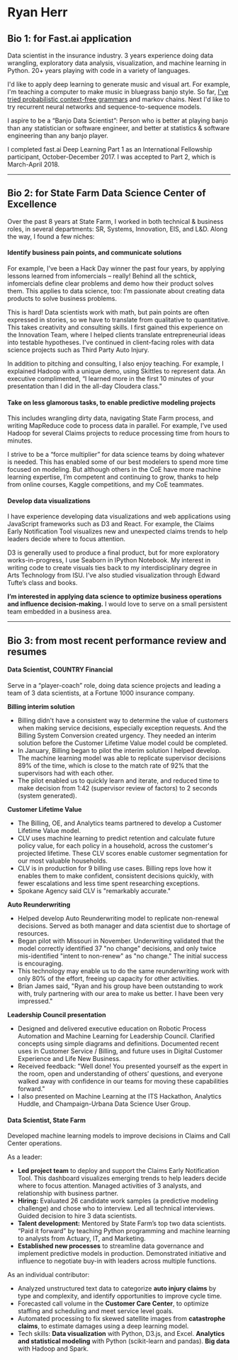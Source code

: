 # Ryan Herr

## Bio 1: for Fast.ai application

Data scientist in the insurance industry. 3 years experience doing data wrangling, exploratory data analysis, visualization, and machine learning in Python. 20+ years playing with code in a variety of languages.

I'd like to apply deep learning to generate music and visual art. For example, I'm teaching a computer to make music in bluegrass banjo style. So far, [I've tried probabilistic context-free grammars](https://twitter.com/rrherr/status/963235146399928320) and markov chains. Next I'd like to try recurrent neural networks and sequence-to-sequence models. 

I aspire to be a “Banjo Data Scientist”: Person who is better at playing banjo than any statistician or software engineer, and better at statistics & software engineering than any banjo player.

I completed fast.ai Deep Learning Part 1 as an International Fellowship participant, October-December 2017. I was accepted to Part 2, which is March-April 2018.

---
 
## Bio 2: for State Farm Data Science Center of Excellence

Over the past 8 years at State Farm, I worked in both technical & business roles, in several departments: SR, Systems, Innovation, EIS, and L&D. Along the way, I found a few niches:

#### Identify business pain points, and communicate solutions
For example, I’ve been a Hack Day winner the past four years, by applying lessons learned from infomercials – really! Behind all the schtick, infomercials define clear problems and demo how their product solves them. This applies to data science, too: I’m passionate about creating data products to solve business problems. 

This is hard! Data scientists work with math, but pain points are often expressed in stories, so we have to translate from qualitative to quantitative. This takes creativity and consulting skills. I first gained this experience on the Innovation Team, where I helped clients translate entrepreneurial ideas into testable hypotheses. I've continued in client­-facing roles with data science projects such as Third Party Auto Injury.

In addition to pitching and consulting, I also enjoy teaching. For example, I explained Hadoop with a unique demo, using Skittles to represent data. An executive complimented, “I learned more in the first 10 minutes of your presentation than I did in the all-­day Cloudera class.”

#### Take on less glamorous tasks, to enable predictive modeling projects
This includes wrangling dirty data, navigating State Farm process, and writing MapReduce code to process data in parallel. For example, I’ve used Hadoop for several Claims projects to reduce processing time from hours to minutes.

I strive to be a “force multiplier” for data science teams by doing whatever is needed. This has enabled some of our best modelers to spend more time focused on modeling. But although others in the CoE have more machine learning expertise, I’m competent and continuing to grow, thanks to help from online courses, Kaggle competitions, and my CoE teammates.

#### Develop data visualizations 
I have experience developing data visualizations and web applications using JavaScript frameworks such as D3 and React. For example, the Claims Early Notification Tool visualizes
new and unexpected claims trends to help leaders decide where to focus attention.

D3 is generally used to produce a final product, but for more exploratory works-­in-­progress, I use Seaborn in IPython Notebook. My interest in writing code to create visuals ties back to my interdisciplinary degree in Arts Technology from ISU. I’ve also studied visualization through Edward Tufte’s class and books.

**I’m interested in applying data science to optimize business operations and influence decision-making.** I would love to serve on a small persistent team embedded in a business area.

---

## Bio 3: from most recent performance review and resumes

#### Data Scientist, COUNTRY Financial

Serve in a “player-coach” role, doing data science projects and leading a team of 3 data scientists, at a Fortune 1000 insurance company.

**Billing interim solution**
- Billing didn't have a consistent way to determine the value of customers when making service decisions, especially exception requests. And the Billing System Conversion created urgency. They needed an interim solution before the Customer Lifetime Value model could be completed.
- In January, Billing began to pilot the interim solution I helped develop. The machine learning model was able to replicate supervisor decisions 89% of the time, which is close to the match rate of 92% that the supervisors had with each other.
- The pilot enabled us to quickly learn and iterate, and reduced time to make decision from 1:42 (supervisor review of factors) to 2 seconds (system generated).

**Customer Lifetime Value**
- The Billing, OE, and Analytics teams partnered to develop a Customer Lifetime Value model. 
- CLV uses machine learning to predict retention and calculate future policy value, for each policy in a household, across the customer's projected lifetime. These CLV scores enable customer segmentation for our most valuable households.
- CLV is in production for 9 billing use cases. Billing reps love how it enables them to make confident, consistent decisions quickly, with fewer escalations and less time spent researching exceptions.
- Spokane Agency said CLV is "remarkably accurate."

**Auto Reunderwriting**
- Helped develop Auto Reunderwriting model to replicate non-renewal decisions. Served as both manager and data scientist due to shortage of resources.
- Began pilot with Missouri in November. Underwriting validated that the model correctly identified 37 "no change" decisions, and only twice mis-identified "intent to non-renew" as "no change." The initial success is encouraging.
- This technology may enable us to do the same reunderwriting work with only 80% of the effort, freeing up capacity for other activities.
- Brian James said, "Ryan and his group have been outstanding to work with, truly partnering with our area to make us better. I have been very impressed."

**Leadership Council presentation**
- Designed and delivered executive education on Robotic Process Automation and Machine Learning for Leadership Council. Clarified concepts using simple diagrams and definitions. Documented recent uses in Customer Service / Billing, and future uses in Digital Customer Experience and Life New Business.
- Received feedback: "Well done! You presented yourself as the expert in the room, open and understanding of others’ questions, and everyone walked away with confidence in our teams for moving these capabilities forward."
- I also presented on Machine Learning at the ITS Hackathon, Analytics Huddle, and Champaign-Urbana Data Science User Group.

#### Data Scientist, State Farm

Developed machine learning models to improve decisions in Claims and Call Center operations.

As a leader:
- **Led project team** to deploy and support the Claims Early Notification Tool. This dashboard visualizes emerging trends to help leaders decide where to focus attention. Managed activities of 3 analysts, and relationship with business partner.
- **Hiring:** Evaluated 26 candidate work samples (a predictive modeling challenge) and chose who to interview. Led all technical interviews. Guided decision to hire 3 data scientists.
- **Talent development:** Mentored by State Farm’s top two data scientists. “Paid it forward” by teaching Python programming and machine learning to analysts from Actuary, IT, and Marketing.
- **Established new processes** to streamline data governance and implement predictive models in production. Demonstrated initiative and influence to negotiate buy-in with leaders across multiple functions.

As an individual contributor:
- Analyzed unstructured text data to categorize **auto injury claims** by type and complexity, and identify opportunities to improve cycle time.
- Forecasted call volume in the **Customer Care Center**, to optimize staffing and scheduling and meet service level goals.
- Automated processing to fix skewed satellite images from **catastrophe claims**, to estimate damages using a deep learning model.
- Tech skills: **Data visualization** with Python, D3.js, and Excel. **Analytics and statistical modeling** with Python (scikit-learn and pandas). **Big data** with Hadoop and Spark.
